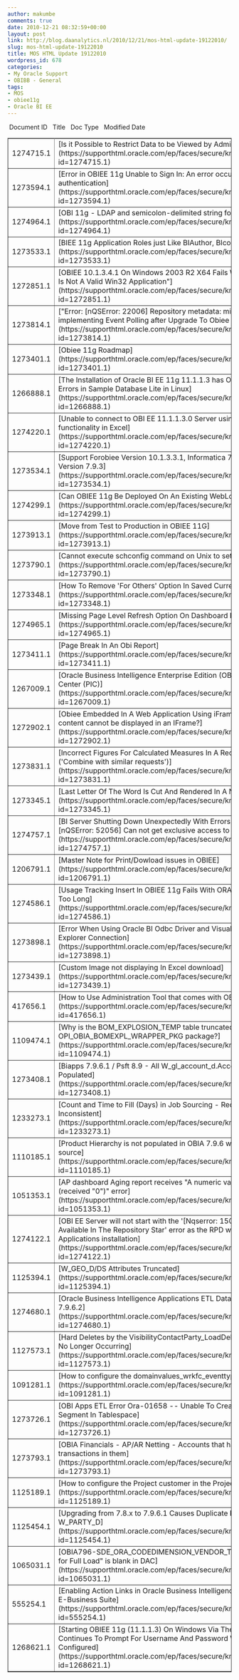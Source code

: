 ```yaml
---
author: makumbe
comments: true
date: 2010-12-21 08:32:59+00:00
layout: post
link: http://blog.daanalytics.nl/2010/12/21/mos-html-update-19122010/
slug: mos-html-update-19122010
title: MOS HTML Update 19122010
wordpress_id: 678
categories:
- My Oracle Support
- OBIBB - General
tags:
- MOS
- obiee11g
- Oracle BI EE
---
```


<table cellpadding="2" cellspacing="3" align="center" border="1" width="100%" >
<tbody >
<tr >
 Document ID 
 Title 
 Doc Type 
 Modified Date 
</tr>
<tr >

<td >1274715.1
</td>

<td >[Is it Possible to Restrict Data to be Viewed by Administrator?](https://supporthtml.oracle.com/ep/faces/secure/km/DocumentDisplay.jspx?id=1274715.1)
</td>

<td >HOWTO
</td>

<td >17-DEC-10
</td>
</tr>
<tr >

<td >1273594.1
</td>

<td >[Error in OBIEE 11g Unable to Sign In: An error occurred during authentication](https://supporthtml.oracle.com/ep/faces/secure/km/DocumentDisplay.jspx?id=1273594.1)
</td>

<td >PROBLEM
</td>

<td >13-DEC-10
</td>
</tr>
<tr >

<td >1274964.1
</td>

<td >[OBI 11g - LDAP and semicolon-delimited string for Groups](https://supporthtml.oracle.com/ep/faces/secure/km/DocumentDisplay.jspx?id=1274964.1)
</td>

<td >HOWTO
</td>

<td >17-DEC-10
</td>
</tr>
<tr >

<td >1273533.1
</td>

<td >[BIEE 11g Application Roles just Like BIAuthor, BIconsumer doesn't work](https://supporthtml.oracle.com/ep/faces/secure/km/DocumentDisplay.jspx?id=1273533.1)
</td>

<td >HOWTO
</td>

<td >13-DEC-10
</td>
</tr>
<tr >

<td >1272851.1
</td>

<td >[OBIEE 10.1.3.4.1 On Windows 2003 R2 X64 Fails With Javahost Error "%1 Is Not A Valid Win32 Application"](https://supporthtml.oracle.com/ep/faces/secure/km/DocumentDisplay.jspx?id=1272851.1)
</td>

<td >PROBLEM
</td>

<td >14-DEC-10
</td>
</tr>
<tr >

<td >1273814.1
</td>

<td >["Error: [nQSError: 22006] Repository metadata: missing column object" implementing Event Polling after Upgrade To Obiee 10.1.3.4.1](https://supporthtml.oracle.com/ep/faces/secure/km/DocumentDisplay.jspx?id=1273814.1)
</td>

<td >PROBLEM
</td>

<td >14-DEC-10
</td>
</tr>
<tr >

<td >1273401.1
</td>

<td >[Obiee 11g Roadmap](https://supporthtml.oracle.com/ep/faces/secure/km/DocumentDisplay.jspx?id=1273401.1)
</td>

<td >HOWTO
</td>

<td >13-DEC-10
</td>
</tr>
<tr >

<td >1266888.1
</td>

<td >[The Installation of Oracle BI EE 11g 11.1.1.3 has Overview and Scorecard Errors in Sample Database Lite in Linux](https://supporthtml.oracle.com/ep/faces/secure/km/DocumentDisplay.jspx?id=1266888.1)
</td>

<td >PROBLEM
</td>

<td >17-DEC-10
</td>
</tr>
<tr >

<td >1274220.1
</td>

<td >[Unable to connect to OBI EE 11.1.1.3.0 Server using Microsoft Query functionality in Excel](https://supporthtml.oracle.com/ep/faces/secure/km/DocumentDisplay.jspx?id=1274220.1)
</td>

<td >PROBLEM
</td>

<td >15-DEC-10
</td>
</tr>
<tr >

<td >1273534.1
</td>

<td >[Support Forobiee Version 10.1.3.3.1, Informatica 7.1.4 And Applciation Version 7.9.3](https://supporthtml.oracle.com/ep/faces/secure/km/DocumentDisplay.jspx?id=1273534.1)
</td>

<td >HOWTO
</td>

<td >13-DEC-10
</td>
</tr>
<tr >

<td >1274299.1
</td>

<td >[Can OBIEE 11g Be Deployed On An Existing WebLogic 10.3.3 Installation?](https://supporthtml.oracle.com/ep/faces/secure/km/DocumentDisplay.jspx?id=1274299.1)
</td>

<td >HOWTO
</td>

<td >16-DEC-10
</td>
</tr>
<tr >

<td >1273913.1
</td>

<td >[Move from Test to Production in OBIEE 11G](https://supporthtml.oracle.com/ep/faces/secure/km/DocumentDisplay.jspx?id=1273913.1)
</td>

<td >HOWTO
</td>

<td >15-DEC-10
</td>
</tr>
<tr >

<td >1273790.1
</td>

<td >[Cannot execute schconfig command on Unix to set Database password](https://supporthtml.oracle.com/ep/faces/secure/km/DocumentDisplay.jspx?id=1273790.1)
</td>

<td >HOWTO
</td>

<td >15-DEC-10
</td>
</tr>
<tr >

<td >1273348.1
</td>

<td >[How To Remove 'For Others' Option In Saved Current Selection In Obiee](https://supporthtml.oracle.com/ep/faces/secure/km/DocumentDisplay.jspx?id=1273348.1)
</td>

<td >HOWTO
</td>

<td >12-DEC-10
</td>
</tr>
<tr >

<td >1274965.1
</td>

<td >[Missing Page Level Refresh Option On Dashboard In Obiee 11g](https://supporthtml.oracle.com/ep/faces/secure/km/DocumentDisplay.jspx?id=1274965.1)
</td>

<td >HOWTO
</td>

<td >17-DEC-10
</td>
</tr>
<tr >

<td >1273411.1
</td>

<td >[Page Break In An Obi Report](https://supporthtml.oracle.com/ep/faces/secure/km/DocumentDisplay.jspx?id=1273411.1)
</td>

<td >HOWTO
</td>

<td >13-DEC-10
</td>
</tr>
<tr >

<td >1267009.1
</td>

<td >[Oracle Business Intelligence Enterprise Edition (OBIEE) Product Information Center (PIC)](https://supporthtml.oracle.com/ep/faces/secure/km/DocumentDisplay.jspx?id=1267009.1)
</td>

<td >ALERT
</td>

<td >17-DEC-10
</td>
</tr>
<tr >

<td >1272902.1
</td>

<td >[Obiee Embedded In A Web Application Using iFrame returned "OBIEE content cannot be displayed in an IFrame?](https://supporthtml.oracle.com/ep/faces/secure/km/DocumentDisplay.jspx?id=1272902.1)
</td>

<td >SAMPLE CODE
</td>

<td >12-DEC-10
</td>
</tr>
<tr >

<td >1273831.1
</td>

<td >[Incorrect Figures For Calculated Measures In A Request With An UNION ('Combine with similar requests')](https://supporthtml.oracle.com/ep/faces/secure/km/DocumentDisplay.jspx?id=1273831.1)
</td>

<td >PROBLEM
</td>

<td >15-DEC-10
</td>
</tr>
<tr >

<td >1273345.1
</td>

<td >[Last Letter Of The Word Is Cut And Rendered In A New Line In Pdf Print](https://supporthtml.oracle.com/ep/faces/secure/km/DocumentDisplay.jspx?id=1273345.1)
</td>

<td >PROBLEM
</td>

<td >12-DEC-10
</td>
</tr>
<tr >

<td >1274757.1
</td>

<td >[BI Server Shutting Down Unexpectedly With Errors: 58005 Due to [nQSError: 52056] Can not get exclusive access to global space descriptor](https://supporthtml.oracle.com/ep/faces/secure/km/DocumentDisplay.jspx?id=1274757.1)
</td>

<td >PROBLEM
</td>

<td >17-DEC-10
</td>
</tr>
<tr >

<td >1206791.1
</td>

<td >[Master Note for Print/Dowload issues in OBIEE](https://supporthtml.oracle.com/ep/faces/secure/km/DocumentDisplay.jspx?id=1206791.1)
</td>

<td >ANNOUNCEMENT
</td>

<td >12-DEC-10
</td>
</tr>
<tr >

<td >1274586.1
</td>

<td >[Usage Tracking Insert In OBIEE 11g Fails With ORA-01704: String Literal Too Long](https://supporthtml.oracle.com/ep/faces/secure/km/DocumentDisplay.jspx?id=1274586.1)
</td>

<td >PROBLEM
</td>

<td >16-DEC-10
</td>
</tr>
<tr >

<td >1273898.1
</td>

<td >[Error When Using Oracle BI Odbc Driver and Visual Studio2008 Server Explorer Connection](https://supporthtml.oracle.com/ep/faces/secure/km/DocumentDisplay.jspx?id=1273898.1)
</td>

<td >HOWTO
</td>

<td >14-DEC-10
</td>
</tr>
<tr >

<td >1273439.1
</td>

<td >[Custom Image not displaying In Excel download](https://supporthtml.oracle.com/ep/faces/secure/km/DocumentDisplay.jspx?id=1273439.1)
</td>

<td >PROBLEM
</td>

<td >13-DEC-10
</td>
</tr>
<tr >

<td >417656.1
</td>

<td >[How to Use Administration Tool that comes with OBI EE on Linux](https://supporthtml.oracle.com/ep/faces/secure/km/DocumentDisplay.jspx?id=417656.1)
</td>

<td >HOWTO
</td>

<td >15-DEC-10
</td>
</tr>
<tr >

<td >1109474.1
</td>

<td >[Why is the BOM_EXPLOSION_TEMP table truncated in the OPI_OBIA_BOMEXPL_WRAPPER_PKG package?](https://supporthtml.oracle.com/ep/faces/secure/km/DocumentDisplay.jspx?id=1109474.1)
</td>

<td >HOWTO
</td>

<td >13-DEC-10
</td>
</tr>
<tr >

<td >1273408.1
</td>

<td >[Biapps 7.9.6.1 / Psft 8.9 - All W_gl_account_d.Account_seg#_name Are Not Populated](https://supporthtml.oracle.com/ep/faces/secure/km/DocumentDisplay.jspx?id=1273408.1)
</td>

<td >HOWTO
</td>

<td >13-DEC-10
</td>
</tr>
<tr >

<td >1233273.1
</td>

<td >[Count and Time to Fill (Days) in Job Sourcing - Requisitions Appear to be Inconsistent](https://supporthtml.oracle.com/ep/faces/secure/km/DocumentDisplay.jspx?id=1233273.1)
</td>

<td >PROBLEM
</td>

<td >13-DEC-10
</td>
</tr>
<tr >

<td >1110185.1
</td>

<td >[Product Hierarchy is not populated in OBIA 7.9.6 with EBS R12.1.1 as the source](https://supporthtml.oracle.com/ep/faces/secure/km/DocumentDisplay.jspx?id=1110185.1)
</td>

<td >HOWTO
</td>

<td >13-DEC-10
</td>
</tr>
<tr >

<td >1051353.1
</td>

<td >[AP dashboard Aging report receives "A numeric value was expected (received "0")" error](https://supporthtml.oracle.com/ep/faces/secure/km/DocumentDisplay.jspx?id=1051353.1)
</td>

<td >PROBLEM
</td>

<td >13-DEC-10
</td>
</tr>
<tr >

<td >1274122.1
</td>

<td >[OBI EE Server will not start with the '[Nqserror: 15014] No Subject Area Is Available In The Repository Star' error as the RPD was corrupt during the BI Applications installation](https://supporthtml.oracle.com/ep/faces/secure/km/DocumentDisplay.jspx?id=1274122.1)
</td>

<td >PROBLEM
</td>

<td >15-DEC-10
</td>
</tr>
<tr >

<td >1125394.1
</td>

<td >[W_GEO_D/DS Attributes Truncated](https://supporthtml.oracle.com/ep/faces/secure/km/DocumentDisplay.jspx?id=1125394.1)
</td>

<td >PROBLEM
</td>

<td >13-DEC-10
</td>
</tr>
<tr >

<td >1274680.1
</td>

<td >[Oracle Business Intelligence Applications ETL Data Lineage Guide Release 7.9.6.2](https://supporthtml.oracle.com/ep/faces/secure/km/DocumentDisplay.jspx?id=1274680.1)
</td>

<td >BULLETIN
</td>

<td >17-DEC-10
</td>
</tr>
<tr >

<td >1127573.1
</td>

<td >[Hard Deletes by the VisibilityContactParty_LoadDeletedRows Mapping are No Longer Occurring](https://supporthtml.oracle.com/ep/faces/secure/km/DocumentDisplay.jspx?id=1127573.1)
</td>

<td >PROBLEM
</td>

<td >13-DEC-10
</td>
</tr>
<tr >

<td >1091281.1
</td>

<td >[How to configure the domainvalues_wrkfc_eventtype_psft.csv file ?](https://supporthtml.oracle.com/ep/faces/secure/km/DocumentDisplay.jspx?id=1091281.1)
</td>

<td >PROBLEM
</td>

<td >13-DEC-10
</td>
</tr>
<tr >

<td >1273726.1
</td>

<td >[OBI Apps ETL Error Ora-01658 -- Unable To Create Initial Extent For Segment In Tablespace](https://supporthtml.oracle.com/ep/faces/secure/km/DocumentDisplay.jspx?id=1273726.1)
</td>

<td >HOWTO
</td>

<td >14-DEC-10
</td>
</tr>
<tr >

<td >1273793.1
</td>

<td >[OBIA Financials - AP/AR Netting - Accounts that have both AP and AR transactions in them](https://supporthtml.oracle.com/ep/faces/secure/km/DocumentDisplay.jspx?id=1273793.1)
</td>

<td >PROBLEM
</td>

<td >14-DEC-10
</td>
</tr>
<tr >

<td >1125189.1
</td>

<td >[How to configure the Project customer in the Project Dimension?](https://supporthtml.oracle.com/ep/faces/secure/km/DocumentDisplay.jspx?id=1125189.1)
</td>

<td >PROBLEM
</td>

<td >13-DEC-10
</td>
</tr>
<tr >

<td >1125454.1
</td>

<td >[Upgrading from 7.8.x to 7.9.6.1 Causes Duplicate ROW_WIDs in W_PARTY_D](https://supporthtml.oracle.com/ep/faces/secure/km/DocumentDisplay.jspx?id=1125454.1)
</td>

<td >PROBLEM
</td>

<td >13-DEC-10
</td>
</tr>
<tr >

<td >1065031.1
</td>

<td >[OBIA796-SDE_ORA_CODEDIMENSION_VENDOR_TYPE task - "Command for Full Load" is blank in DAC](https://supporthtml.oracle.com/ep/faces/secure/km/DocumentDisplay.jspx?id=1065031.1)
</td>

<td >PROBLEM
</td>

<td >13-DEC-10
</td>
</tr>
<tr >

<td >555254.1
</td>

<td >[Enabling Action Links in Oracle Business Intelligence Applications for Oracle E-Business Suite](https://supporthtml.oracle.com/ep/faces/secure/km/DocumentDisplay.jspx?id=555254.1)
</td>

<td >BULLETIN
</td>

<td >13-DEC-10
</td>
</tr>
<tr >

<td >1268621.1
</td>

<td >[Starting OBIEE 11g (11.1.1.3) On Windows Via The 'Start BI Service' Menu Continues To Prompt For Username And Password With boot.properties Configured](https://supporthtml.oracle.com/ep/faces/secure/km/DocumentDisplay.jspx?id=1268621.1)
</td>

<td >PROBLEM
</td>

<td >13-DEC-10
</td>
</tr>
</tbody>
</table>
